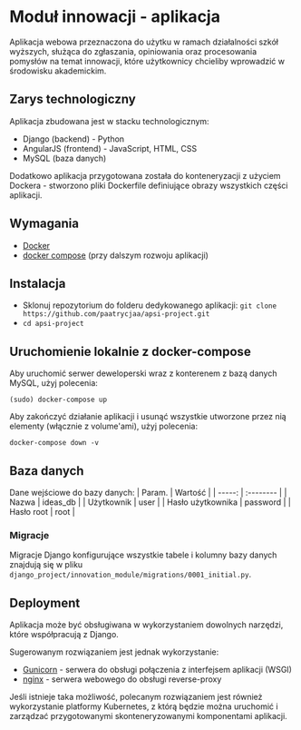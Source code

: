 # Moduł innowacji - aplikacja
Aplikacja webowa przeznaczona do użytku w ramach działalności szkół wyższych, służąca do zgłaszania, opiniowania oraz procesowania pomysłów na temat innowacji, które użytkownicy chcieliby wprowadzić w środowisku akademickim.

## Zarys technologiczny
Aplikacja zbudowana jest w stacku technologicznym:
 - Django (backend) - Python
 - AngularJS (frontend) - JavaScript, HTML, CSS
 - MySQL (baza danych)

Dodatkowo aplikacja przygotowana została do konteneryzacji z użyciem Dockera - stworzono pliki Dockerfile definiujące obrazy wszystkich części aplikacji.

## Wymagania
* [Docker](https://docs.docker.com/get-docker/)
* [docker compose](https://docs.docker.com/compose/) (przy dalszym rozwoju aplikacji)

## Instalacja
* Sklonuj repozytorium do folderu dedykowanego aplikacji:
`git clone https://github.com/paatrycjaa/apsi-project.git`
* `cd apsi-project`

## Uruchomienie lokalnie z docker-compose
Aby uruchomić serwer deweloperski wraz z konterenem z bazą danych MySQL, użyj polecenia:
```
(sudo) docker-compose up
```
Aby zakończyć działanie aplikacji i usunąć wszystkie utworzone przez nią elementy (włącznie z volume'ami), użyj polecenia:
```
docker-compose down -v
```

## Baza danych
Dane wejściowe do bazy danych:
| Param. | Wartość |
| -----: | :-------- |
| Nazwa | ideas_db |
| Użytkownik | user |
| Hasło użytkownika | password |
| Hasło root | root |

### Migracje
Migracje Django konfigurujące wszystkie tabele i kolumny bazy danych znajdują się w pliku `django_project/innovation_module/migrations/0001_initial.py`.
## Deployment
Aplikacja może być obsługiwana w wykorzystaniem dowolnych narzędzi, które współpracują z Django.

Sugerowanym rozwiązaniem jest jednak wykorzystanie:
 - [Gunicorn](https://gunicorn.org/) - serwera do obsługi połączenia z interfejsem aplikacji (WSGI)
 - [nginx](https://www.nginx.com/) - serwera webowego do obsługi reverse-proxy

Jeśli istnieje taka możliwość, polecanym rozwiązaniem jest również wykorzystanie platformy Kubernetes, z którą będzie można uruchomić i zarządzać przygotowanymi skonteneryzowanymi komponentami aplikacji.

